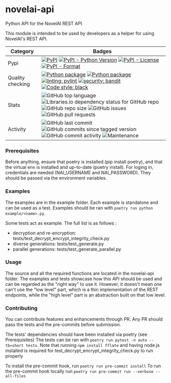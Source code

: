 # novelai-api
Python API for the NovelAI REST API

This module is intended to be used by developers as a helper for using NovelAI's REST API.

[TODO]: # (Add Quality Checking workflows and badges)

| Category         | Badges                                                                                                                                                                                                                                                                                                                                                                                                                                                                                                                                                                                                                                                                                                                        |
|------------------|-------------------------------------------------------------------------------------------------------------------------------------------------------------------------------------------------------------------------------------------------------------------------------------------------------------------------------------------------------------------------------------------------------------------------------------------------------------------------------------------------------------------------------------------------------------------------------------------------------------------------------------------------------------------------------------------------------------------------------|
| Pypi             | [![PyPI](https://img.shields.io/pypi/v/novelai-api)](https://pypi.org/project/novelai-api) [![PyPI - Python Version](https://img.shields.io/pypi/pyversions/novelai-api)](https://pypi.org/project/novelai-api) [![PyPI - License](https://img.shields.io/pypi/l/novelai-api)](https://pypi.org/project/novelai-api/) [![PyPI - Format](https://img.shields.io/pypi/format/novelai-api)](https://pypi.org/project/novelai-api/)                                                                                                                                                                                                                                                                                               |
| Quality checking | [![Python package](https://github.com/Aedial/novelai-api/actions/workflows/python-package.yml/badge.svg)](https://github.com/Aedial/novelai-api/actions/workflows/python-package.yml) [![Python package](https://github.com/Aedial/novelai-api/actions/workflows/codeql-analysis.yml/badge.svg)](https://github.com/Aedial/novelai-api/actions/workflows/codeql-analysis.yml) [![linting: pylint](https://img.shields.io/badge/linting-pylint-yellowgreen)](https://github.com/PyCQA/pylint) [![security: bandit](https://img.shields.io/badge/security-bandit-yellow.svg)](https://github.com/PyCQA/bandit) [![Code style: black](https://img.shields.io/badge/code%20style-black-000000.svg)](https://github.com/psf/black) |
| Stats            | ![GitHub top language](https://img.shields.io/github/languages/top/Aedial/novelai-api) ![Libraries.io dependency status for GitHub repo](https://img.shields.io/librariesio/github/Aedial/novelai-api) ![GitHub repo size](https://img.shields.io/github/repo-size/Aedial/novelai-api) ![GitHub issues](https://img.shields.io/github/issues-raw/Aedial/novelai-api) ![GitHub pull requests](https://img.shields.io/github/issues-pr-raw/Aedial/novelai-api)                                                                                                                                                                                                                                                                  |
| Activity         | ![GitHub last commit](https://img.shields.io/github/last-commit/Aedial/novelai-api) ![GitHub commits since tagged version](https://img.shields.io/github/commits-since/Aedial/novelai-api/v0.10.1) ![GitHub commit activity](https://img.shields.io/github/commit-activity/m/Aedial/novelai-api) ![Maintenance](https://img.shields.io/maintenance/yes/2022)                                                                                                                                                                                                                                                                                                                                                                  |


### Prerequisites
Before anything, ensure that poetry is installed (pip install poetry), and that the virtual env is installed and up-to-date (poetry install).
For loging in, credentials are needed (NAI_USERNAME and NAI_PASSWORD). They should be passed via the environment variables.

### Examples
The examples are in the example folder. Each example is standalone and can be used as a test.
Examples should be ran with `poetry run python example/<name>.py`.

Some tests act as example. The full list is as follows :
- decryption and re-encryption: tests/test_decrypt_encrypt_integrity_check.py
- diverse generations: tests/test_generate.py
- parallel generations: tests/test_generate_parallel.py

### Usage
The source and all the required functions are located in the novelai-api folder.
The examples and tests showcase how this API should be used and can be regarded as the "right way" to use it. However, it doesn't mean one can't use the "low level" part, which is a thin implementation of the REST endpoints, while the "high level" part is an abstraction built on that low level.

### Contributing
You can contribute features and enhancements through PR. Any PR should pass the tests and the pre-commits before submission.

The tests' dependencies should have been installed via poetry (see Prerequisites)
The tests can be ran with `poetry run pytest -n auto --tb=short tests`. Note that running `npm install fflate` and having node.js installed is required for test_decrypt_encrypt_integrity_check.py to run properly

To install the pre-commit hook, run `poetry run pre-commit install`
To run the pre-commit hook locally run `poetry run pre-commit run --verbose --all-files`

